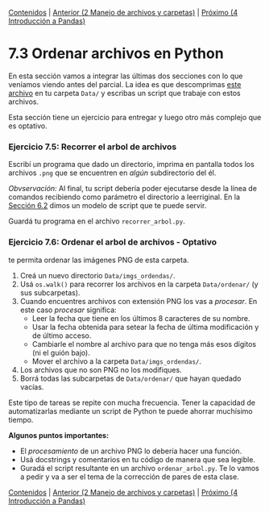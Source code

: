 [Contenidos](../Contenidos.md) \| [Anterior (2 Manejo de archivos y carpetas)](02_Archivos_y_Directorios.md) \| [Próximo (4 Introducción a Pandas)](04_Pandas.md)

# 7.3 Ordenar archivos en Python

En esta sección vamos a integrar las últimas dos secciones con lo que veníamos viendo antes del parcial. La idea es que descomprimas [este archivo](./ordenar.zip) en tu carpeta `Data/` y escribas un script que trabaje con estos archivos.

Esta sección tiene un ejercicio para entregar y luego otro más complejo que es optativo.

### Ejercicio 7.5: Recorrer el arbol de archivos
Escribí un programa que dado un directorio, imprima en pantalla todos los archivos `.png` que se encuentren en *algún* subdirectorio del él.

_Obvservación:_ Al final, tu script debería poder ejecutarse desde la línea de comandos recibiendo como parámetro el directorio a leerriginal. En la [Sección 6.2](../06_Plt_Especificacion_y_Documentacion/02_Modulo_principal.md#modelo-de-script-con-parámetros) dimos un modelo de script que te puede servir.

Guardá tu programa en el archivo `recorrer_arbol.py`.


### Ejercicio 7.6: Ordenar el arbol de archivos - Optativo
te permita ordenar las imágenes PNG de esta carpeta.


1. Creá un nuevo directorio `Data/imgs_ordendas/`.
2. Usá `os.walk()` para recorrer los archivos en la carpeta `Data/ordenar/` (y sus subcarpetas).
3. Cuando encuentres archivos con extensión PNG los vas a *procesar*. En este caso *procesar* significa:
    * Leer la fecha que tiene en los últimos 8 caracteres de su nombre.
    * Usar la fecha obtenida para setear la fecha de última modificación y de último acceso.
    * Cambiarle el nombre al archivo para que no tenga más esos dígitos (ni el guión bajo).
    * Mover el archivo a la carpeta  `Data/imgs_ordendas/`.
4. Los archivos que no son PNG no los modifiques.
5. Borrá todas las subcarpetas de `Data/ordenar/` que hayan quedado vacías.

Este tipo de tareas se repite con mucha frecuencia. Tener la capacidad de automatizarlas mediante un script de Python te puede ahorrar muchísimo tiempo.

**Algunos puntos importantes:**
* El *procesamiento* de un archivo PNG lo debería hacer una función. 
* Usá docstrings y comentarios en tu código de manera que sea legible. 
* Guradá el script resultante en un archivo `ordenar_arbol.py`. Te lo vamos a pedir y va a ser el tema de la corrección de pares de esta clase.




[Contenidos](../Contenidos.md) \| [Anterior (2 Manejo de archivos y carpetas)](02_Archivos_y_Directorios.md) \| [Próximo (4 Introducción a Pandas)](04_Pandas.md)

